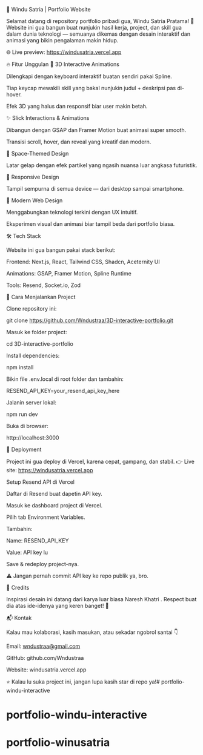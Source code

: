 🚀 Windu Satria | Portfolio Website

Selamat datang di repository portfolio pribadi gua, Windu Satria Pratama! 🎉
Website ini gua bangun buat nunjukin hasil kerja, project, dan skill gua dalam dunia teknologi — semuanya dikemas dengan desain interaktif dan animasi yang bikin pengalaman makin hidup.

🌐 Live preview: https://windusatria.vercel.app

🔥 Fitur Unggulan
🎹 3D Interactive Animations

Dilengkapi dengan keyboard interaktif buatan sendiri pakai Spline.

Tiap keycap mewakili skill yang bakal nunjukin judul + deskripsi pas di-hover.

Efek 3D yang halus dan responsif biar user makin betah.

✨ Slick Interactions & Animations

Dibangun dengan GSAP dan Framer Motion buat animasi super smooth.

Transisi scroll, hover, dan reveal yang kreatif dan modern.

🌌 Space-Themed Design

Latar gelap dengan efek partikel yang ngasih nuansa luar angkasa futuristik.

📱 Responsive Design

Tampil sempurna di semua device — dari desktop sampai smartphone.

🧠 Modern Web Design

Menggabungkan teknologi terkini dengan UX intuitif.

Eksperimen visual dan animasi biar tampil beda dari portfolio biasa.

🛠️ Tech Stack

Website ini gua bangun pakai stack berikut:

Frontend: Next.js, React, Tailwind CSS, Shadcn, Aceternity UI

Animations: GSAP, Framer Motion, Spline Runtime

Tools: Resend, Socket.io, Zod

🌟 Cara Menjalankan Project

Clone repository ini:

git clone https://github.com/Wndustraa/3D-interactive-portfolio.git


Masuk ke folder project:

cd 3D-interactive-portfolio


Install dependencies:

npm install


Bikin file .env.local di root folder dan tambahin:

RESEND_API_KEY=your_resend_api_key_here


Jalanin server lokal:

npm run dev


Buka di browser:

http://localhost:3000

🚀 Deployment

Project ini gua deploy di Vercel, karena cepat, gampang, dan stabil.
👉 Live site: https://windusatria.vercel.app

Setup Resend API di Vercel

Daftar di Resend
 buat dapetin API key.

Masuk ke dashboard project di Vercel.

Pilih tab Environment Variables.

Tambahin:

Name: RESEND_API_KEY

Value: API key lu

Save & redeploy project-nya.

⚠️ Jangan pernah commit API key ke repo publik ya, bro.

💖 Credits

Inspirasi desain ini datang dari karya luar biasa Naresh Khatri
.
Respect buat dia atas ide-idenya yang keren banget! 🙏

📬 Kontak

Kalau mau kolaborasi, kasih masukan, atau sekadar ngobrol santai 👇

Email: wndustraa@gmail.com

GitHub: github.com/Wndustraa

Website: windusatria.vercel.app

⭐ Kalau lu suka project ini, jangan lupa kasih star di repo ya!# portfolio-windu-interactive
# portfolio-windu-interactive
# portfolio-winusatria

